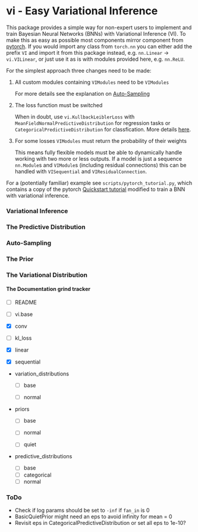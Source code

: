 # vi - Easy Variational Inference

This package provides a simple way for non-expert users to implement and
train Bayesian Neural Networks (BNNs) with Variational Inference (VI).
To make this as easy as possible most components mirror component from
[pytorch](https://pytorch.org/docs/stable/index.html). If you would import
any class from `torch.nn` you can either add the prefix `VI` and import it
from this package instead, e.g. `nn.Linear`  &rarr; `vi.VILinear`, or just
use it as is with modules provided here, e.g. `nn.ReLU`.

For the simplest approach three changes need to be made:
1. All custom modules containing `VIModules` need to be `VIModules`

    For more details see the explanation on [Auto-Sampling](#auto-sampling)

2. The loss function must be switched

    When in doubt, use `vi.KullbackLeiblerLoss` with `MeanFieldNormalPredictiveDistribution` for regression tasks
    or `CategoricalPredictiveDistribution` for classfication. More details [here](#the-predictive-distribution).

3. For some losses `VIModules` must return the probability of their weights

    This means fully flexible models must be able to dynamically handle
    working with two more or less outputs. If a model is just a sequence
    `nn.Module`s and `VIModule`s (including residual connections) this can
    be handled with `VISequential` and `VIResidualConnection`.

For a (potentially familiar) example see `scripts/pytorch_tutorial.py`, which
contains a copy of the pytorch [Quickstart tutorial](https://pytorch.org/tutorials/beginner/basics/quickstart_tutorial.html)
modified to train a BNN with variational inference.

### Variational Inference

### The Predictive Distribution

### Auto-Sampling

### The Prior

### The Variational Distribution


#### The Documentation grind tracker

- [ ] README
- [ ] vi.base
- [x] conv
- [ ] kl_loss
- [x] linear
- [x] sequential


- variation_distributions

    - [ ] base
    - [ ] normal


- priors

    - [ ] base
    - [ ] normal
    - [ ] quiet


- predictive_distributions

  - [ ] base
  - [ ] categorical
  - [ ] normal

### ToDo

- Check if log params should be set to `-inf` if `fan_in` is 0
- BasicQuietPrior might need an eps to avoid infinity for mean = 0
- Revisit eps in CategoricalPredictiveDistribution or set all eps to 1e-10?
